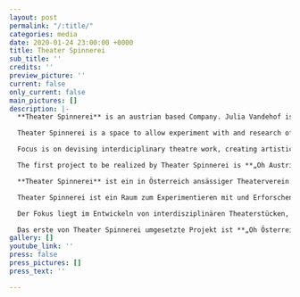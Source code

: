 ```yaml
---
layout: post
permalink: "/:title/"
categories: media
date: 2020-01-24 23:00:00 +0000
title: Theater Spinnerei
sub_title: ''
credits: ''
preview_picture: ''
current: false
only_current: false
main_pictures: []
description: |-
  **Theater Spinnerei** is an austrian based Company. Julia Vandehof is the artistic director.

  Theater Spinnerei is a space to allow experiment with and research of theatrical practise and other related art forms.

  Focus is on devising interdiciplinary theatre work, creating artistic research and sharing the practise in workshops. Therefore Theater Spinnerei chooses regional and international Collaborations.

  The first project to be realized by Theater Spinnerei is **„Oh Austria“.**The theatrical research unfolds between a feeling of homesickness, homeland love and the critical discussion abouth the „identity“ of Austria and the term „home“. It will be developed with friendly support of Viertelfestival Niederösterreich 2020.

  **Theater Spinnerei** ist ein in Österreich ansässiger Theaterverein unter der künstlerischen Leitung von Julia Vandehof.

  Theater Spinnerei ist ein Raum zum Experimentieren mit und Erforschen von theatralen Praxen und artverwandten Kunstformen.

  Der Fokus liegt im Entwickeln von interdisziplinären Theaterstücken, Erarbeiten von künstlerischen Recherchen und der Vermittlung durch Workshops. Dafür werden regionale und internationale Kollaborationen gewählt.

  Das erste von Theater Spinnerei umgesetzte Projekt ist **„Oh Österreich**“. Der theatrale Research ist eine Auseinandersetzung mit der „Identität“ Österreichs und des Begriffes „Home“ (Heimat, zu Hause, Haus) und wurde aufgrund der freundlichen Unterstützung desViertelfestivals Niederösterreich 2020 ermöglicht.
gallery: []
youtube_link: ''
press: false
press_pictures: []
press_text: ''

---
```

